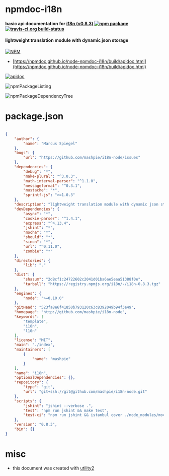 # npmdoc-i18n

#### basic api documentation for  [i18n (v0.8.3)](http://github.com/mashpie/i18n-node)  [![npm package](https://img.shields.io/npm/v/npmdoc-i18n.svg?style=flat-square)](https://www.npmjs.org/package/npmdoc-i18n) [![travis-ci.org build-status](https://api.travis-ci.org/npmdoc/node-npmdoc-i18n.svg)](https://travis-ci.org/npmdoc/node-npmdoc-i18n)

#### lightweight translation module with dynamic json storage

[![NPM](https://nodei.co/npm/i18n.png?downloads=true&downloadRank=true&stars=true)](https://www.npmjs.com/package/i18n)

- [https://npmdoc.github.io/node-npmdoc-i18n/build/apidoc.html](https://npmdoc.github.io/node-npmdoc-i18n/build/apidoc.html)

[![apidoc](https://npmdoc.github.io/node-npmdoc-i18n/build/screenCapture.buildCi.browser.%252Ftmp%252Fbuild%252Fapidoc.html.png)](https://npmdoc.github.io/node-npmdoc-i18n/build/apidoc.html)

![npmPackageListing](https://npmdoc.github.io/node-npmdoc-i18n/build/screenCapture.npmPackageListing.svg)

![npmPackageDependencyTree](https://npmdoc.github.io/node-npmdoc-i18n/build/screenCapture.npmPackageDependencyTree.svg)



# package.json

```json

{
    "author": {
        "name": "Marcus Spiegel"
    },
    "bugs": {
        "url": "https://github.com/mashpie/i18n-node/issues"
    },
    "dependencies": {
        "debug": "*",
        "make-plural": "^3.0.3",
        "math-interval-parser": "^1.1.0",
        "messageformat": "^0.3.1",
        "mustache": "*",
        "sprintf-js": ">=1.0.3"
    },
    "description": "lightweight translation module with dynamic json storage",
    "devDependencies": {
        "async": "*",
        "cookie-parser": "^1.4.1",
        "express": "^4.13.4",
        "jshint": "*",
        "mocha": "*",
        "should": "*",
        "sinon": "*",
        "url": "^0.11.0",
        "zombie": "*"
    },
    "directories": {
        "lib": "."
    },
    "dist": {
        "shasum": "2d8cf1c24722602c2041d01ba6ae5eaa51388f0e",
        "tarball": "https://registry.npmjs.org/i18n/-/i18n-0.8.3.tgz"
    },
    "engines": {
        "node": ">=0.10.0"
    },
    "gitHead": "523fa8e6f41850b793120c63c8392049b94f3e49",
    "homepage": "http://github.com/mashpie/i18n-node",
    "keywords": [
        "template",
        "i18n",
        "l10n"
    ],
    "license": "MIT",
    "main": "./index",
    "maintainers": [
        {
            "name": "mashpie"
        }
    ],
    "name": "i18n",
    "optionalDependencies": {},
    "repository": {
        "type": "git",
        "url": "git+ssh://git@github.com/mashpie/i18n-node.git"
    },
    "scripts": {
        "jshint": "jshint --verbose .",
        "test": "npm run jshint && make test",
        "test-ci": "npm run jshint && istanbul cover ./node_modules/mocha/bin/_mocha"
    },
    "version": "0.8.3",
    "bin": {}
}
```



# misc
- this document was created with [utility2](https://github.com/kaizhu256/node-utility2)
